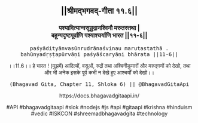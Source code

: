 <center><h2>||श्रीमद्‍भगवद्‍-गीता ११.६||</h2>
<h3>पश्यादित्यान्वसून्रुद्रानश्विनौ मरुतस्तथा |<br/>बहून्यदृष्टपूर्वाणि पश्याश्चर्याणि भारत ||११-६||</h3>
<pre>paśyādityānvasūnrudrānaśvinau marutastathā .<br/>bahūnyadṛṣṭapūrvāṇi paśyāścaryāṇi bhārata ||11-6||</pre>
<p>।।11.6।। हे भारत ! (मुझमें) आदित्यों, वसुओं, रुद्रों तथा अश्विनीकुमारों और मरुद्गणों को देखो, तथा और भी अनेक इसके पूर्व कभी न देखे हुए आश्चर्यों को देखो।।</p>
<pre>(Bhagavad Gita, Chapter 11, Shloka 6) || @BhagavadGitaApi</pre><p>https://docs.bhagavadgitaapi.in/</p><p>#API #bhagavadgitaapi #slok #nodejs #js #api #gitaapi #krishna #hinduism #vedic #ISKCON #shreemadbhagavadgita #technology</p></center>